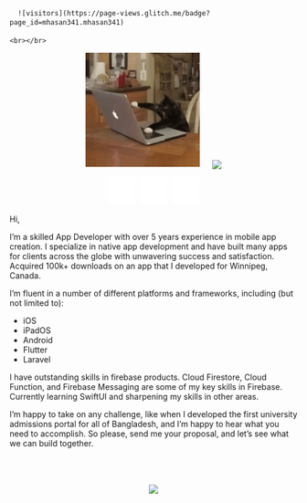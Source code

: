 
      ![visitors](https://page-views.glitch.me/badge?page_id=mhasan341.mhasan341)

    <br></br>
<p align="center">
  <kbd><img width="200" height="200" src="https://github.com/mhasan341/mhasan341/blob/1787d158d74a32b4b20b9f14033a2befec322dfc/images/powercharting.gif"></kbd>
 &emsp;
<img align="center" src="https://github-readme-stats.vercel.app/api?username=mhasan341&show_icons=true&theme=nord&count_private=true">
</p>


<p align="center">
 <a href="https://www.linkedin.com/in/mhasan341/"><img src="https://github.com/mhasan341/mhasan341/blob/48db4175d7e7b11a5758bd977cce4236610c7723/images/linkedin-box-fill.svg"></a>&nbsp;
<a href="https://web.facebook.com/mhasan341/"><img src="https://github.com/mhasan341/mhasan341/blob/80423ebcdc0f6b0f64cace9c10cb7f38fa1752d0/images/facebook-circle-line.svg"></a>&nbsp;
<a href="mailto:mhasan341@gmail.com"><img src="https://github.com/mhasan341/mhasan341/blob/102476862e8c97f926af17128d8164a19321ffb1/images/mail-line.svg"></a>
</p>


Hi,

I’m a skilled App Developer with over 5 years experience in mobile app creation. I specialize in native app development and have built many apps for clients across the globe with unwavering success and satisfaction. Acquired 100k+ downloads on an app that I developed for Winnipeg, Canada.

I’m fluent in a number of different platforms and frameworks, including (but not limited to):

- iOS
- iPadOS
- Android
- Flutter
- Laravel

I have outstanding skills in firebase products. Cloud Firestore, Cloud Function, and Firebase Messaging are some of my key skills in Firebase.
Currently learning SwiftUI and sharpening my skills in other areas.

I’m happy to take on any challenge, like when I developed the first university admissions portal for all of Bangladesh, and I’m happy to hear what you need to accomplish. So please, send me your proposal, and let’s see what we can build together.


<br></br>



<p align="center">
  <img align="center" src="https://github-readme-stats.vercel.app/api/top-langs/?username=mhasan341&hide=javascript,html&layout=compact">
</p>



<!--
**mhasan341/mhasan341** is a ✨ _special_ ✨ repository because its `README.md` (this file) appears on your GitHub profile.

Here are some ideas to get you started:

- 🔭 I’m currently working on ...
- 🌱 I’m currently learning ...
- 👯 I’m looking to collaborate on ...
- 🤔 I’m looking for help with ...
- 💬 Ask me about ...
- 📫 How to reach me: ...
- 😄 Pronouns: ...
- ⚡ Fun fact: ...
-->
